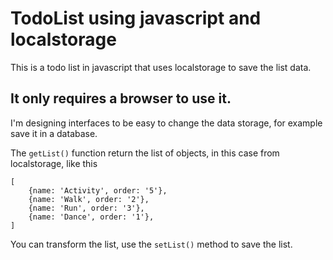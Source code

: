 # TodoList using javascript and localstorage
This is a todo list in javascript that uses localstorage to save the list data. 
## It only requires a browser to use it.


I'm designing interfaces to be easy to change the data storage, for example save it in a database.

The `getList()` function return the list of objects, in this case from localstorage, like this
```
[
    {name: 'Activity', order: '5'},
    {name: 'Walk', order: '2'},
    {name: 'Run', order: '3'},
    {name: 'Dance', order: '1'},
]
```
You can transform the list, use the `setList()` method to save the list.